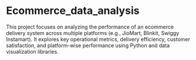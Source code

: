 # Ecommerce_data_analysis
This project focuses on analyzing the performance of an ecommerce delivery system across multiple platforms (e.g., JioMart, Blinkit, Swiggy Instamart). It explores key operational metrics, delivery efficiency, customer satisfaction, and platform-wise performance using Python and data visualization libraries.
